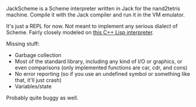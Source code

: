 JackScheme is a Scheme interpreter written in Jack for the nand2tetris machine. Compile it with the Jack compiler and run it in the VM emulator.

It's just a REPL for now. Not meant to implement any serious dialect of Scheme. Fairly closely modeled on [this C++ Lisp interpreter](http://howtowriteaprogram.blogspot.com/2010/11/lisp-interpreter-in-90-lines-of-c.html).

Missing stuff:
- Garbage collection
- Most of the standard library, including any kind of I/O or graphics, or even comparisons (only implemented functions are car, cdr, and cons)
- No error reporting (so if you use an undefined symbol or something like that, it'll just crash)
- Variables/state

Probably quite buggy as well.
